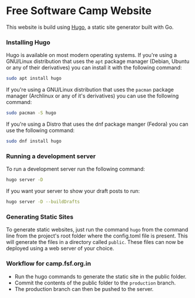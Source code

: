 # Free Software Camp Website

This website is build using [Hugo](https://gohugo.io/ "Hugo website"), a static site generator built with Go.

### Installing Hugo
Hugo is available on most modern operating systems. If you're using a GNU/Linux distribution that uses the `apt` package manager (Debian, Ubuntu or any of their derivatives) you can install it with the following command: 

``` sh
sudo apt install hugo
```
If you're using a GNU/Linux distribution that uses the `pacman` package manager (Archlinux or any of it's derivatives) you can use the following command:

``` sh
sudo pacman -S hugo
```
If you're using a Distro that uses the dnf package manger (Fedora) you can use the following command:

``` sh
sudo dnf install hugo
```
### Running a development server
To run a development server run the following command:

``` sh
hugo server -D
```
If you want your server to show your draft posts to run:

``` sh
hugo server -D --buildDrafts
```
### Generating Static Sites
To generate static websites, just run the command `hugo` from the command line from the project's root folder where the config.toml file is present.
This will generate the files in a directory called `public`. These files can now be deployed using a web server of your choice.

### Workflow for camp.fsf.org.in
- Run the hugo commands to generate the static site in the public folder.
- Commit the contents of the public folder to the `production` branch.
- The production branch can then be pushed to the server.
